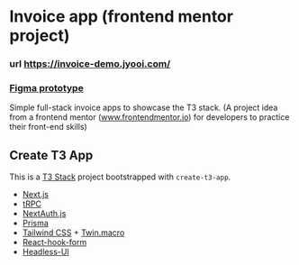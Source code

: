 # Invoice app (frontend mentor project)

### url <https://invoice-demo.jyooi.com/> 
### [Figma prototype](https://www.figma.com/file/JLdjqmOYSgXEGbxcygVeVY/invoice-app?type=design&node-id=0-7033&mode=design&t=Ikp1rFW9cobCFyou-0)

Simple full-stack invoice apps to showcase the T3 stack. (A project idea from a frontend mentor (www.frontendmentor.io) for developers to practice their front-end skills)

## Create T3 App

This is a [T3 Stack](https://create.t3.gg/) project bootstrapped with `create-t3-app`.

- [Next.js](https://nextjs.org)
- [tRPC](https://trpc.io)
- [NextAuth.js](https://next-auth.js.org)
- [Prisma](https://prisma.io)
- [Tailwind CSS](https://tailwindcss.com) + [Twin.macro](https://github.com/ben-rogerson/twin.macro)
- [React-hook-form](https://react-hook-form.com/)
- [Headless-UI](https://headlessui.com/)
